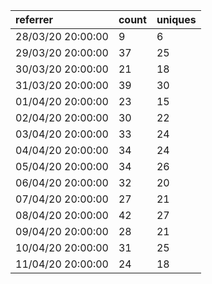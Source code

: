| referrer          | count | uniques |
| :---------------- | :---- | :------ |
| 28/03/20 20:00:00 | 9     | 6       |
| 29/03/20 20:00:00 | 37    | 25      |
| 30/03/20 20:00:00 | 21    | 18      |
| 31/03/20 20:00:00 | 39    | 30      |
| 01/04/20 20:00:00 | 23    | 15      |
| 02/04/20 20:00:00 | 30    | 22      |
| 03/04/20 20:00:00 | 33    | 24      |
| 04/04/20 20:00:00 | 34    | 24      |
| 05/04/20 20:00:00 | 34    | 26      |
| 06/04/20 20:00:00 | 32    | 20      |
| 07/04/20 20:00:00 | 27    | 21      |
| 08/04/20 20:00:00 | 42    | 27      |
| 09/04/20 20:00:00 | 28    | 21      |
| 10/04/20 20:00:00 | 31    | 25      |
| 11/04/20 20:00:00 | 24    | 18      |